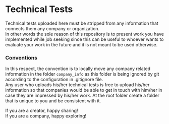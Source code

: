 # Technical Tests
Technical tests uploaded here must be stripped from any information that connects them any company or organization.  
In other words the sole reason of this repository is to present work you have implemented while job seeking since this can be useful to whoever wants to evaluate your work in the future and it is not meant to be used otherwise.  

### Conventions
In this respect, the convention is to locally move any company related information in the folder `company_info` as this folder is being ignored by git according to the configuration in .gitignore file.  
Any user who uploads his/her technical tests is free to upload his/her information so that companies would be able to get in touch with him/her in case they are impressed by his/her work. At the root folder create a folder that is unique to you and be consistent with it.

If you are a creator, happy sharing!  
If you are a company, happy exploring!
